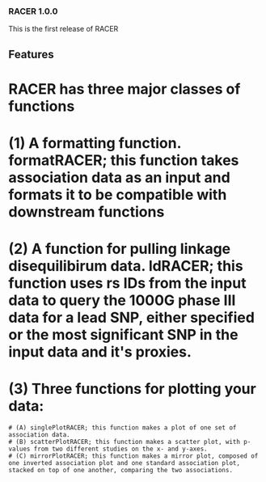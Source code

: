 ### RACER 1.0.0
This is the first release of RACER

## Features
# RACER has three major classes of functions
# (1) A formatting function. formatRACER; this function takes association data as an input and formats it to be compatible with downstream functions
# (2) A function for pulling linkage disequilibirum data. ldRACER; this function uses rs IDs from the input data to query the 1000G phase III data for a lead SNP, either specified or the most significant SNP in the input data and it's proxies.
# (3) Three functions for plotting your data:
	# (A) singlePlotRACER; this function makes a plot of one set of association data.
	# (B) scatterPlotRACER; this function makes a scatter plot, with p-values from two different studies on the x- and y-axes.
	# (C) mirrorPlotRACER; this function makes a mirror plot, composed of one inverted association plot and one standard association plot, stacked on top of one another, comparing the two associations.

